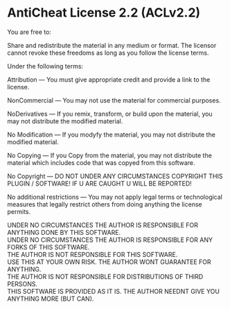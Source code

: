 # AntiCheat License 2.2 (ACLv2.2)

You are free to:

Share and redistribute the material in any medium or format. The licensor cannot revoke these freedoms as long as you follow the license terms.

Under the following terms:

Attribution — You must give appropriate credit and provide a link to the license.

NonCommercial — You may not use the material for commercial purposes.

NoDerivatives — If you remix, transform, or build upon the material, you may not distribute the modified material.

No Modification — If you modyfy the material, you may not distribute the modified material.

No Copying — If you Copy from the material, you may not distribute the material which includes code that was copyed from this software.

No Copyright — DO NOT UNDER ANY CIRCUMSTANCES COPYRIGHT THIS PLUGIN / SOFTWARE! IF U ARE CAUGHT U WILL BE REPORTED!

No additional restrictions — You may not apply legal terms or technological measures that legally restrict others from doing anything the license permits.

UNDER NO CIRCUMSTANCES THE AUTHOR IS RESPONSIBLE FOR ANYTHING DONE BY THIS SOFTWARE.<br>
UNDER NO CIRCUMSTANCES THE AUTHOR IS RESPONSIBLE FOR ANY FORKS OF THIS SOFTWARE.<br>
THE AUTHOR IS NOT RESPONSIBLE FOR THIS SOFTWARE.<br>
USE THIS AT YOUR OWN RISK. THE AUTHOR WONT GUARANTEE FOR ANYTHING.<br>
THE AUTHOR IS NOT RESPONSIBLE FOR DISTRIBUTIONS OF THIRD PERSONS.<br>
THIS SOFTWARE IS PROVIDED AS IT IS. THE AUTHOR NEEDNT GIVE YOU ANYTHING MORE (BUT CAN).<br>
